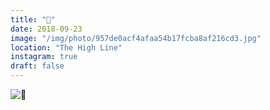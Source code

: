 ```yaml
---
title: "🔑"
date: 2018-09-23
image: "/img/photo/957de0acf4afaa54b17fcba8af216cd3.jpg"
location: "The High Line"
instagram: true
draft: false
---
```


![🔑](/img/photo/957de0acf4afaa54b17fcba8af216cd3.jpg)
